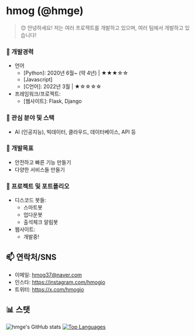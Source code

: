 # hmog (@hmge)
> 😊 안녕하세요! 저는 여러 프로젝트를 개발하고 있으며, 여러 팀에서 개발하고 있습니다!

### 💼 개발경력
 - 언어
    - [Python]: 2020년 6월~ (약 4년) | ★★★☆☆
    - [Javascript]
    - [C언어]: 2022년 3월 | ★☆☆☆☆
 - 프레임워크/프로젝트:
    - [웹사이트]: Flask, Django
### 🍔 관심 분야 및 스택
  - AI (인공지능), 빅데이터, 클라우드, 데이터베이스, API 등
### 🌱 개발목표
  - 안전하고 빠른 기능 만들기
  - 다양한 서비스들 만들기
### 🎉 프로젝트 및 포트폴리오
  - 디스코드 봇들:
    - 스마트봇
    - 업다운봇
    - 출석체크 알림봇
  - 웹사이트:
    - 개발중!

## 📫 연락처/SNS
- 이메일: hmog37@naver.com
- 인스타: https://instagram.com/hmogio
- 트위터: https://x.com/hmogio
## 📊 스탯
![hmge's GitHub stats](https://github-readme-stats.vercel.app/api?username=hmge&show_icons=true)
[![Top Languages](https://github-readme-stats.vercel.app/api/top-langs/?username=hmge&layout=compact)](https://github.com/hmge/github-readme-stats)
